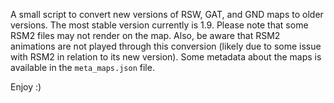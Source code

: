 A small script to convert new versions of RSW, GAT, and GND maps to older versions. The most stable version currently is 1.9. Please note that some RSM2 files may not render on the map. Also, be aware that RSM2 animations are not played through this conversion (likely due to some issue with RSM2 in relation to its new version). Some metadata about the maps is available in the ```meta_maps.json``` file.

Enjoy :)
